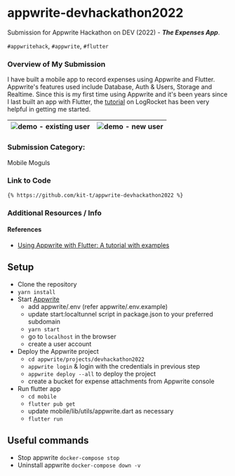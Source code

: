# appwrite-devhackathon2022
Submission for Appwrite Hackathon on DEV (2022) - ***The Expenses App***.

`#appwritehack`, `#appwrite`, `#flutter`

### Overview of My Submission
I have built a mobile app to record expenses using Appwrite and Flutter. Appwrite's features used include Database, Auth & Users, Storage and Realtime.
Since this is my first time using Appwrite and it's been years since I last built an app with Flutter, the [tutorial](https://blog.logrocket.com/appwrite-flutter-tutorial-with-examples/) on LogRocket has been very helpful in getting me started. 

![demo - existing user](https://user-images.githubusercontent.com/45528516/167383259-0ed099d2-6ee5-411d-b731-98183305b8bb.gif) | ![demo - new user](https://user-images.githubusercontent.com/45528516/167383323-99c53239-13ad-42cb-a906-5ac9d7c46791.gif) 
:--:|:--:


### Submission Category:

Mobile Moguls


### Link to Code

`{% https://github.com/kit-t/appwrite-devhackathon2022 %}`


### Additional Resources / Info
#### References
- [Using Appwrite with Flutter: A tutorial with examples](https://blog.logrocket.com/appwrite-flutter-tutorial-with-examples/)

## Setup
- Clone the repository
- `yarn install`
- Start [Appwrite](https://appwrite.io/docs/installation)
  - add appwrite/.env (refer appwrite/.env.example)
  - update start:localtunnel script in package.json to your preferred subdomain
  - `yarn start`
  - go to `localhost` in the browser
  - create a user account
- Deploy the Appwrite project
  - `cd appwrite/projects/devhackathon2022`
  - `appwrite login` & login with the credentials in previous step
  - `appwrite deploy --all` to deploy the project
  - create a bucket for expense attachments from Appwrite console
- Run flutter app
  - `cd mobile`
  - `flutter pub get`
  - update mobile/lib/utils/appwrite.dart as necessary
  - `flutter run`

## Useful commands
- Stop appwrite
  `docker-compose stop`
- Uninstall appwrite
  `docker-compose down -v`

